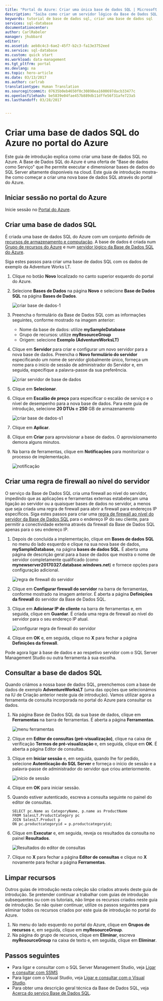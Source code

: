 ```yaml
---
title: "Portal do Azure: Criar uma única base de dados SQL | Microsoft Docs"
description: "Saiba como criar um servidor lógico da Base de Dados SQL, regras de firewall ao nível do servidor e bases de dados no portal do Azure. Saiba também como consultar uma base de dados SQL do Azure através do portal do Azure."
keywords: tutorial de base de dados sql, criar uma base de dados sql
services: sql-database
documentationcenter: 
author: CarlRabeler
manager: jhubbard
editor: 
ms.assetid: aeb8c4c3-6ae2-45f7-b2c3-fa13e3752eed
ms.service: sql-database
ms.custom: quick start
ms.workload: data-management
ms.tgt_pltfrm: portal
ms.devlang: na
ms.topic: hero-article
ms.date: 03/13/2017
ms.author: carlrab
translationtype: Human Translation
ms.sourcegitcommit: 07635b0eb4650f0c30898ea1600697dacb33477c
ms.openlocfilehash: be5839e04fae457b889db11dffe56f31afe723a5
ms.lasthandoff: 03/28/2017


---
```

# <a name="create-an-azure-sql-database-in-the-azure-portal"></a>Criar uma base de dados SQL do Azure no portal do Azure

Este guia de introdução explica como criar uma base de dados SQL no Azure.  A Base de Dados SQL do Azure é uma oferta de "Base de dados como Serviço" que lhe permite executar e dimensionar bases de dados do SQL Server altamente disponíveis na cloud.  Este guia de introdução mostra-lhe como começar a criar uma nova base de dados SQL através do portal do Azure.

## <a name="log-in-to-the-azure-portal"></a>Iniciar sessão no portal do Azure

Inicie sessão no [Portal do Azure](https://portal.azure.com/).

## <a name="create-a-sql-database"></a>Criar uma base de dados SQL

É criada uma base de dados SQL do Azure com um conjunto definido de [recursos de armazenamento e computação](sql-database-service-tiers.md). A base de dados é criada num [Grupo de recursos do Azure](../azure-resource-manager/resource-group-overview.md) e num [servidor lógico da Base de Dados SQL do Azure](sql-database-features.md). 

Siga estes passos para criar uma base de dados SQL com os dados de exemplo da Adventure Works LT. 

1. Clique no botão **Novo** localizado no canto superior esquerdo do portal do Azure.

2. Selecione **Bases de Dados** na página **Novo** e selecione **Base de Dados SQL** na página **Bases de Dados**.

    ![criar base de dados-1](./media/sql-database-get-started/create-database-1.png)

3. Preencha o formulário da Base de Dados SQL com as informações seguintes, conforme mostrado na imagem anterior: 
   - Nome da base de dados: utilize **mySampleDatabase**
   - Grupo de recursos: utilize **myResourceGroup**
   - Origem: selecione **Exemplo (AdventureWorksLT)**

4. Clique em **Servidor** para criar e configurar um novo servidor para a nova base de dados. Preencha o **Novo formulário do servidor** especificando um nome de servidor globalmente único, forneça um nome para o início de sessão de administrador do Servidor e, em seguida, especifique a palavra-passe da sua preferência. 

    ![criar servidor de base de dados](./media/sql-database-get-started/create-database-server.png)
5. Clique em **Selecionar**.

6. Clique em **Escalão de preço** para especificar o escalão de serviço e o nível de desempenho para a nova base de dados. Para este guia de introdução, selecione **20 DTUs** e **250** GB de armazenamento

    ![criar base de dados-s1](./media/sql-database-get-started/create-database-s1.png)

7. Clique em **Aplicar**.  

8. Clique em **Criar** para aprovisionar a base de dados. O aprovisionamento demora alguns minutos. 

9. Na barra de ferramentas, clique em **Notificações** para monitorizar o processo de implementação.

    ![notificação](./media/sql-database-get-started/notification.png)


## <a name="create-a-server-level-firewall-rule"></a>Criar uma regra de firewall ao nível do servidor

O serviço da Base de Dados SQL cria uma firewall ao nível do servidor, impedindo que as aplicações e ferramentas externas estabeleçam uma ligação ao servidor ou a quaisquer bases de dados no servidor, a menos que seja criada uma regra de firewall para abrir a firewall para endereços IP específicos. Siga estes passos para criar uma [regra de firewall ao nível do servidor da Base de Dados SQL](sql-database-firewall-configure.md) para o endereço IP do seu cliente, para permitir a conectividade externa através da firewall da Base de Dados SQL apenas para o seu endereço IP. 

1. Depois de concluída a implementação, clique em **Bases de dados SQL** no menu do lado esquerdo e clique na sua nova base de dados, **mySampleDatabase**, na página **bases de dados SQL**. É aberta uma página de descrição geral para a base de dados que mostra o nome de servidor completamente qualificado (como **mynewserver20170327.database.windows.net**) e fornece opções para configuração adicional.

      ![regra de firewall do servidor](./media/sql-database-get-started/server-firewall-rule.png) 

2. Clique em **Configurar firewall do servidor** na barra de ferramentas, conforme mostrado na imagem anterior. É aberta a página **Definições da firewall** do servidor da Base de Dados SQL. 

3. Clique em **Adicionar IP de cliente** na barra de ferramentas e, em seguida, clique em **Guardar**. É criada uma regra de firewall ao nível do servidor para o seu endereço IP atual.

      ![configurar regra de firewall do servidor](./media/sql-database-get-started/server-firewall-rule-set.png) 

4. Clique em **OK** e, em seguida, clique no **X** para fechar a página **Definições da firewall**.

Pode agora ligar à base de dados e ao respetivo servidor com o SQL Server Management Studio ou outra ferramenta à sua escolha.

## <a name="query-the-sql-database"></a>Consultar a base de dados SQL

Quando criámos a nossa base de dados SQL, preenchemos com a base de dados de exemplo **AdventureWorksLT** (uma das opções que selecionámos na IU de Criação anterior neste guia de introdução). Vamos utilizar agora a ferramenta de consulta incorporada no portal do Azure para consultar os dados. 

1. Na página Base de Dados SQL da sua base de dados, clique em **Ferramentas** na barra de ferramentas. É aberta a página **Ferramentas**.

     ![menu ferramentas](./media/sql-database-get-started/tools-menu.png) 

2. Clique em **Editor de consultas (pré-visualização)**, clique na caixa de verificação **Termos de pré-visualização** e, em seguida, clique em **OK**. É aberta a página Editor de consultas.

3. Clique em **Iniciar sessão** e, em seguida, quando lhe for pedido, selecione **Autenticação do SQL Server** e forneça o início de sessão e a palavra-passe de administrador do servidor que criou anteriormente.

    ![início de sessão](./media/sql-database-get-started/login.png) 

4. Clique em **OK** para iniciar sessão.

5. Quando estiver autenticado, escreva a consulta seguinte no painel do editor de consultas.

   ```
   SELECT pc.Name as CategoryName, p.name as ProductName
   FROM SalesLT.ProductCategory pc
   JOIN SalesLT.Product p
   ON pc.productcategoryid = p.productcategoryid;
   ```

6. Clique em **Executar** e, em seguida, reveja os resultados da consulta no painel **Resultados**.

    ![Resultados do editor de consultas](./media/sql-database-get-started/query-editor-results.png)

7. Clique no **X** para fechar a página **Editor de consultas** e clique no **X** novamente para fechar a página **Ferramentas**.

## <a name="clean-up-resources"></a>Limpar recursos

Outros guias de introdução nesta coleção são criados através deste guia de introdução. Se pretender continuar a trabalhar com guias de introdução subsequentes ou com os tutoriais, não limpe os recursos criados neste guia de introdução. Se não quiser continuar, utilize os passos seguintes para eliminar todos os recursos criados por este guia de introdução no portal do Azure.

1. No menu do lado esquerdo no portal do Azure, clique em **Grupos de recursos** e, em seguida, clique em **myResourceGroup**. 
2. Na página do grupo de recursos, clique em **Eliminar**, escreva **myResourceGroup** na caixa de texto e, em seguida, clique em **Eliminar**.

## <a name="next-steps"></a>Passos seguintes

- Para ligar e consultar com o SQL Server Management Studio, veja [Ligar e consultar com SSMS](sql-database-connect-query-ssms.md)
- Para ligar com o Visual Studio, veja [Ligar e consultar com o Visual Studio](sql-database-connect-query.md).
- Para obter uma descrição geral técnica da Base de Dados SQL, veja [Acerca do serviço Base de Dados SQL](sql-database-technical-overview.md).

